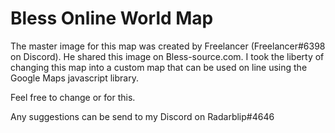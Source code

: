 # Bless Online World Map

The master image for this map was created by Freelancer (Freelancer#6398 on Discord). He shared this image on Bless-source.com. I took the liberty of changing this map into a custom map that can be used on line using the Google Maps javascript library.

Feel free to change or for this.

Any suggestions can be send to my Discord on Radarblip#4646
